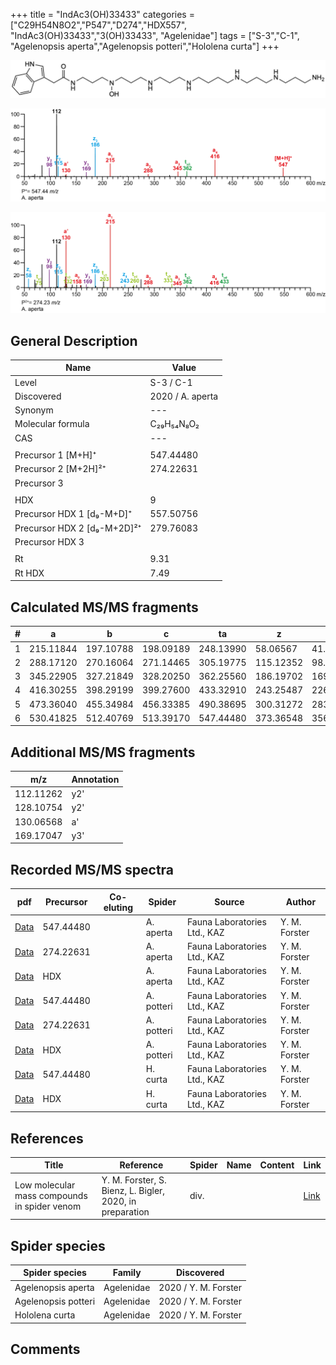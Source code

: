 +++
title = "IndAc3(OH)33433"
categories = ["C29H54N8O2","P547","D274","HDX557",
"IndAc3(OH)33433","3(OH)33433",
"Agelenidae"]
tags = ["S-3","C-1",
"Agelenopsis aperta","Agelenopsis potteri","Hololena curta"]
+++

![](/img/IndAc3(OH)33433.png)

![](/img_MSMS/547_IndAc3(OH)33433_Aa.png?classes=border)

![](/img_MSMS/547_IndAc3(OH)33433_Aa_2.png?classes=border)

## General Description

| Name                        | Value            |
|-----------------------------|------------------|
| Level                       | S-3 / C-1               |
| Discovered                  | 2020 / A. aperta |
| Synonym                     | ---              |
| Molecular formula           | C₂₉H₅₄N₈O₂       |
| CAS                         | ---              |
|                             |                  |
| Precursor 1 [M+H]⁺          | 547.44480        |
| Precursor 2 [M+2H]²⁺        | 274.22631        |
| Precursor 3                 |                  |
|                             |                  |
| HDX                         | 9                |
| Precursor HDX 1 [d₉-M+D]⁺   | 557.50756        |
| Precursor HDX 2 [d₉-M+2D]²⁺ | 279.76083        |
| Precursor HDX 3             |                  |
|                             |                  |
| Rt                          | 9.31             |
| Rt HDX                      | 7.49             |

## Calculated MS/MS fragments

| # | a         | b         | c         | ta        | z         | y         | tz        |
|---|-----------|-----------|-----------|-----------|-----------|-----------|-----------|
| 1 | 215.11844 | 197.10788 | 198.09189 | 248.13990 | 58.06567  | 41.03912  | 75.09222  |
| 2 | 288.17120 | 270.16064 | 271.14465 | 305.19775 | 115.12352 | 98.09697  | 132.15007 |
| 3 | 345.22905 | 327.21849 | 328.20250 | 362.25560 | 186.19702 | 169.17047 | 203.22357 |
| 4 | 416.30255 | 398.29199 | 399.27600 | 433.32910 | 243.25487 | 226.22832 | 260.28142 |
| 5 | 473.36040 | 455.34984 | 456.33385 | 490.38695 | 300.31272 | 283.28617 | 333.33418 |
| 6 | 530.41825 | 512.40769 | 513.39170 | 547.44480 | 373.36548 | 356.33893 | 390.39203 |

## Additional MS/MS fragments

| m/z       | Annotation |
|-----------|------------|
| 112.11262 | y2'        |
| 128.10754 | y2'        |
| 130.06568 | a'         |
| 169.17047 | y3'        |

## Recorded MS/MS spectra

| pdf                                                  | Precursor | Co-eluting | Spider    | Source                       | Author        |
|------------------------------------------------------|-----------|------------|-----------|------------------------------|---------------|
| [Data](/pdf/A-aperta/547_IndAc3(OH)33433_Aa.pdf)     | 547.44480 |            | A. aperta | Fauna Laboratories Ltd., KAZ | Y. M. Forster |
| [Data](/pdf/A-aperta/547_IndAc3(OH)33433_Aa_2.pdf)   | 274.22631 |            | A. aperta | Fauna Laboratories Ltd., KAZ | Y. M. Forster |
| [Data](/pdf/A-aperta/547_IndAc3(OH)33433_Aa_HDX.pdf) | HDX       |            | A. aperta | Fauna Laboratories Ltd., KAZ | Y. M. Forster |
| [Data](/pdf/A-potteri/547_IndAc3(OH)33433_Ap.pdf) | 547.44480 |           | A. potteri | Fauna Laboratories Ltd., KAZ | Y. M. Forster |
| [Data](/pdf/A-potteri/547_IndAc3(OH)33433_Ap_2.pdf) | 274.22631 |           | A. potteri | Fauna Laboratories Ltd., KAZ | Y. M. Forster |
| [Data](/pdf/A-potteri/547_IndAc3(OH)33433_Ap_HDX.pdf) | HDX |           | A. potteri | Fauna Laboratories Ltd., KAZ | Y. M. Forster |
| [Data](/pdf/H-curta/547_IndAc3(OH)33433_Hc.pdf) | 547.44480 |           | H. curta | Fauna Laboratories Ltd., KAZ | Y. M. Forster |
| [Data](/pdf/H-curta/547_IndAc3(OH)33433_Hc_HDX.pdf) | HDX |           | H. curta | Fauna Laboratories Ltd., KAZ | Y. M. Forster |

## References

| Title     | Reference   | Spider    | Name   | Content  | Link |
|-----------|-------------|-----------|--------|----------|-----|
| Low molecular mass compounds in spider venom      | Y. M. Forster, S. Bienz, L. Bigler, 2020, in preparation          | div.       |   |   | [Link](unknown) |

## Spider species

| Spider species     | Family     | Discovered           |
|--------------------|------------|----------------------|
| Agelenopsis aperta | Agelenidae | 2020 / Y. M. Forster |
| Agelenopsis potteri | Agelenidae | 2020 / Y. M. Forster |
| Hololena curta | Agelenidae | 2020 / Y. M. Forster |

## Comments